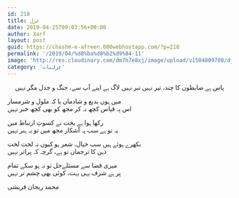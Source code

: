 ```yaml
---
id: 218
title: غزل
date: 2019-04-25T09:03:56+00:00
author: Xarf
layout: post
guid: https://chashm-e-afreen.000webhostapp.com/?p=218
permalink: '/2019/04/%d8%ba%d8%b2%d9%84-11'
image: 'http://res.cloudinary.com/dm7h7e8xj/image/upload/v1504809708/django_g7djdj.jpg'
category: 'غزلیات'
---
```

<p style="text-align: center;">
<span style="font-family: Mehr;">پاس ہے ضابطوں کا چند، تیر نہیں تبر نہیں</span>  
<span style="font-family: Mehr;">لاگ ہے اپنے آپ سے، جنگ و جدل مگر نہیں</span>

<span style="font-family: Mehr;">میں ہوں بدیع و شادماں یا کہ ملول و شرمسار</span>  
<span style="font-family: Mehr;">اس پہ قیاس کچھ نہ کر مجھ کو بھی کچھ خبر نہیں</span>

<span style="font-family: Mehr;">رکھا ہوا ہے بخت نے کسوتِ ارتباط میں</span>  
<span style="font-family: Mehr;">یہ تو ہے سب پہ آشکار مجھ میں تو یہ ہنر نہیں</span>

<span style="font-family: Mehr;">بکھرے ہوئے ہیں سب خیال، شعر ہو کیوں نہ لخت لخت</span>  
<span style="font-family: Mehr;">ذہن کا ترجماں تو ہے، گرچہ کہ پراثر نہیں</span>

<span style="font-family: Mehr;">میری قضا سے مسئلےحل تو نہ ہو سکے تمام</span>  
<span style="font-family: Mehr;">پر ہے شرف یہی بہت، کوئی بھی چشم تر نہیں</span>

<span style="font-family: Mehr;">محمد ریحان قریشی</span>

<div class="messageTextEndMarker">
</div>
</p>